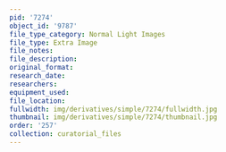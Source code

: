 ```yaml
---
pid: '7274'
object_id: '9787'
file_type_category: Normal Light Images
file_type: Extra Image
file_notes:
file_description:
original_format:
research_date:
researchers:
equipment_used:
file_location:
fullwidth: img/derivatives/simple/7274/fullwidth.jpg
thumbnail: img/derivatives/simple/7274/thumbnail.jpg
order: '257'
collection: curatorial_files
---
```

